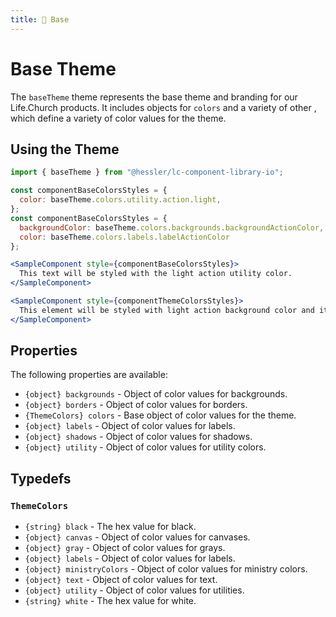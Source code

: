 ```yaml
---
title: 🧮 Base
---
```


# Base Theme

The `baseTheme` theme represents the base theme and branding for our Life.Church products. It includes objects for `colors` and a variety of other , which define a variety of color values for the theme.

## Using the Theme

```jsx
import { baseTheme } from "@hessler/lc-component-library-io";

const componentBaseColorsStyles = {
  color: baseTheme.colors.utility.action.light,
};
const componentBaseColorsStyles = {
  backgroundColor: baseTheme.colors.backgrounds.backgroundActionColor,
  color: baseTheme.colors.labels.labelActionColor
};

<SampleComponent style={componentBaseColorsStyles}>
  This text will be styled with the light action utility color.
</SampleComponent>

<SampleComponent style={componentThemeColorsStyles}>
  This element will be styled with light action background color and its text will be styled with the light action label color.
</SampleComponent>
```

## Properties

The following properties are available:

- `{object} backgrounds` - Object of color values for backgrounds.
- `{object} borders` - Object of color values for borders.
- `{ThemeColors} colors` - Base object of color values for the theme.
- `{object} labels` - Object of color values for labels.
- `{object} shadows` - Object of color values for shadows.
- `{object} utility` - Object of color values for utility colors.

## Typedefs

### `ThemeColors`

- `{string} black` - The hex value for black.
- `{object} canvas` - Object of color values for canvases.
- `{object} gray` - Object of color values for grays.
- `{object} labels` - Object of color values for labels.
- `{object} ministryColors` - Object of color values for ministry colors.
- `{object} text` - Object of color values for text.
- `{object} utility` - Object of color values for utilities.
- `{string} white` - The hex value for white.
